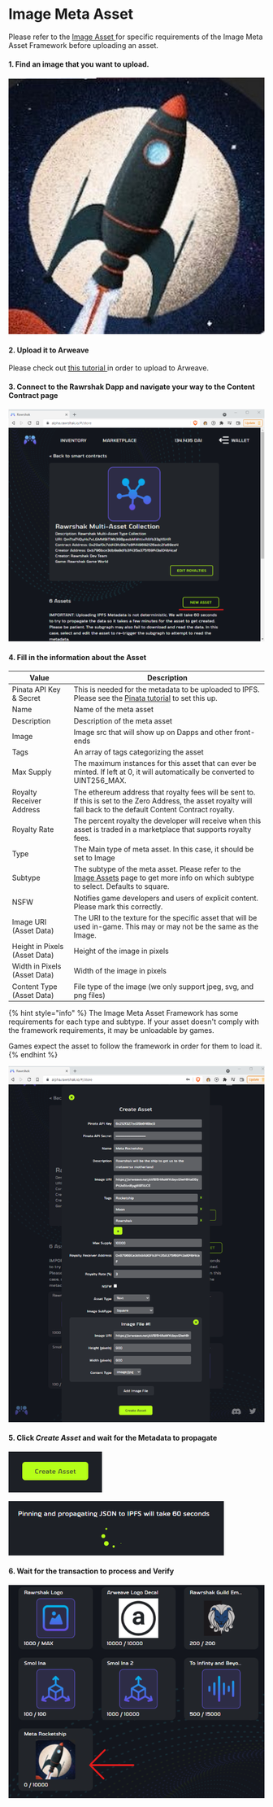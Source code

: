 # Image Meta Asset

Please refer to the [Image Asset ](../../../../developers/in-game-asset-framework/asset-types/image-assets.md)for specific requirements of the Image Meta Asset Framework before uploading an asset.&#x20;

#### 1. Find an image that you want to upload.

![Rocketship - Note: This is just a random image. We don't own this image at all.](../../../../.gitbook/assets/rocketship.jpg)

#### 2. Upload it to Arweave

Please check out [this tutorial ](../upload-data-to-arweave.md)in order to upload to Arweave.

#### 3. Connect to the Rawrshak Dapp and navigate your way to the Content Contract page

![Create New Asset](<../../../../.gitbook/assets/image (23).png>)

#### 4. Fill in the information about the Asset

| Value                         | Description                                                                                                                                                                                                         |
| ----------------------------- | ------------------------------------------------------------------------------------------------------------------------------------------------------------------------------------------------------------------- |
| Pinata API Key & Secret       | This is needed for the metadata to be uploaded to IPFS. Please see the [Pinata tutorial](../../setup/pinata.md) to set this up.                                                                                     |
| Name                          | Name of the meta asset                                                                                                                                                                                              |
| Description                   | Description of the meta asset                                                                                                                                                                                       |
| Image                         | Image src that will show up on Dapps and other front-ends                                                                                                                                                           |
| Tags                          | An array of tags categorizing the asset                                                                                                                                                                             |
| Max Supply                    | The maximum instances for this asset that can ever be minted. If left at 0, it will automatically be converted to UINT256\_MAX.                                                                                     |
| Royalty Receiver Address      | The ethereum address that royalty fees will be sent to. If this is set to the Zero Address, the asset royalty will fall back to the default Content Contract royalty.                                               |
| Royalty Rate                  | The percent royalty the developer will receive when this asset is traded in a marketplace that supports royalty fees.                                                                                               |
| Type                          | The Main type of meta asset. In this case, it should be set to Image                                                                                                                                                |
| Subtype                       | The subtype of the meta asset. Please refer to the [Image Assets](../../../../developers/in-game-asset-framework/asset-types/image-assets.md) page to get more info on which subtype to select. Defaults to square. |
| NSFW                          | Notifies game developers and users of explicit content. Please mark this correctly.                                                                                                                                 |
| Image URI (Asset Data)        | The URI to the texture for the specific asset that will be used in-game. This may or may not be the same as the Image.                                                                                              |
| Height in Pixels (Asset Data) | Height of the image in pixels                                                                                                                                                                                       |
| Width in Pixels (Asset Data)  | Width of the image in pixels                                                                                                                                                                                        |
| Content Type (Asset Data)     | File type of the image (we only support jpeg, svg, and png files)                                                                                                                                                   |

{% hint style="info" %}
The Image Meta Asset Framework has some requirements for each type and subtype. If your asset doesn't comply with the framework requirements, it may be unloadable by games.&#x20;

Games expect the asset to follow the framework in order for them to load it.
{% endhint %}

![Fill in the Image information](<../../../../.gitbook/assets/image (29).png>)

#### 5. Click _Create Asset_ and wait for the Metadata to propagate

![](<../../../../.gitbook/assets/image (24).png>)

![](<../../../../.gitbook/assets/image (37).png>)

#### 6. Wait for the transaction to process and Verify

![Verify asset was created.](<../../../../.gitbook/assets/image (36).png>)

